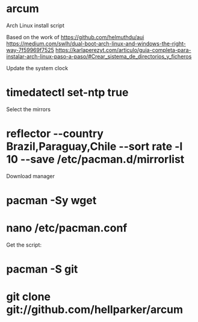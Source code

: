 # arcum
Arch Linux install script

Based on the work of
https://github.com/helmuthdu/aui
https://medium.com/swlh/dual-boot-arch-linux-and-windows-the-right-way-7f59969f7525
https://karlaperezyt.com/articulo/guia-completa-para-instalar-arch-linux-paso-a-paso/#Crear_sistema_de_directorios_y_ficheros


Update the system clock
# timedatectl set-ntp true

Select the mirrors
# reflector --country Brazil,Paraguay,Chile --sort rate -l 10 --save /etc/pacman.d/mirrorlist

Download manager
# pacman -Sy wget
# nano /etc/pacman.conf

Get the script:
# pacman -S git
# git clone git://github.com/hellparker/arcum
